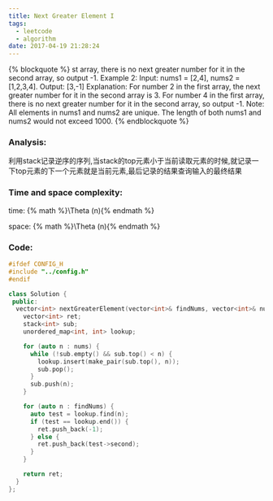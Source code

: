 ```yaml
---
title: Next Greater Element I
tags:
  - leetcode
  - algorithm
date: 2017-04-19 21:28:24
---
```

{% blockquote %}
st array, there is no next greater number for it in the second array, so output -1.
Example 2:
Input: nums1 = [2,4], nums2 = [1,2,3,4].
Output: [3,-1]
Explanation:
    For number 2 in the first array, the next greater number for it in the second array is 3.
    For number 4 in the first array, there is no next greater number for it in the second array, so output -1.
Note:
All elements in nums1 and nums2 are unique.
The length of both nums1 and nums2 would not exceed 1000.
{% endblockquote %}
<!-- more -->
### Analysis:
利用stack记录逆序的序列,当stack的top元素小于当前读取元素的时候,就记录一下top元素的下一个元素就是当前元素,最后记录的结果查询输入的最终结果
### Time and space complexity:
time: {% math %}\Theta (n){% endmath %}
 
space: {% math %}\Theta (n){% endmath %}
### Code:
```cpp
#ifdef CONFIG_H
#include "../config.h"
#endif

class Solution {
 public:
  vector<int> nextGreaterElement(vector<int>& findNums, vector<int>& nums) {
    vector<int> ret;
    stack<int> sub;
    unordered_map<int, int> lookup;

    for (auto n : nums) {
      while (!sub.empty() && sub.top() < n) {
        lookup.insert(make_pair(sub.top(), n));
        sub.pop();
      }
      sub.push(n);
    }

    for (auto n : findNums) {
      auto test = lookup.find(n);
      if (test == lookup.end()) {
        ret.push_back(-1);
      } else {
        ret.push_back(test->second);
      }
    }

    return ret;
  }
};
```
